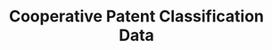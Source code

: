 ---
bigquery: https://console.cloud.google.com/bigquery?p=patents-public-data&d=cpc&page=dataset
citation: '“Cooperative Patent Classification” by the EPO and USPTO, for public use. '
contributors: EPO, USPTO
cost: None
description: Cooperative Patent Classification Data contains the scheme and definitions
  of the Cooperative Patent Classification system for classifying patent documents.
  The CPC is the result of a partnership between the EPO and the USPTO in their joint
  effort to develop a common, internationally compatible classification system for
  technical documents, in particular patent publications, which will be used by both
  offices in the patent granting process
documentation: https://www.cooperativepatentclassification.org/cpcSchemeAndDefinitions
last_edit: 04/08/2022, 13:46:24
location: https://www.cooperativepatentclassification.org/index
maintained_by: USPTO, EPO
schema_fields:
- parents
- glossary
- informative_references
- additional_only
- synonyms
- ipcConcordant
- titleFull
- breakdown_code
- limitingReferences
- application_references
- breakdownCode
- childGroups
- child_groups
- residualReferences
- sizeCache
- not_allocatable
- children
- applicationReferences
- symbol
- ipc_concordant
- residual_references
- definition
- level
- status
- date_revised
- notAllocatable
- limiting_references
- title_full
- title_part
- dateRevised
- titlePart
- informativeReferences
shortname: cooperative_patent_classification
tags:
- patents
- science
title: Cooperative Patent Classification Data
uuid: 984374a7-16e9-4b35-9445-458daceb01bf
---